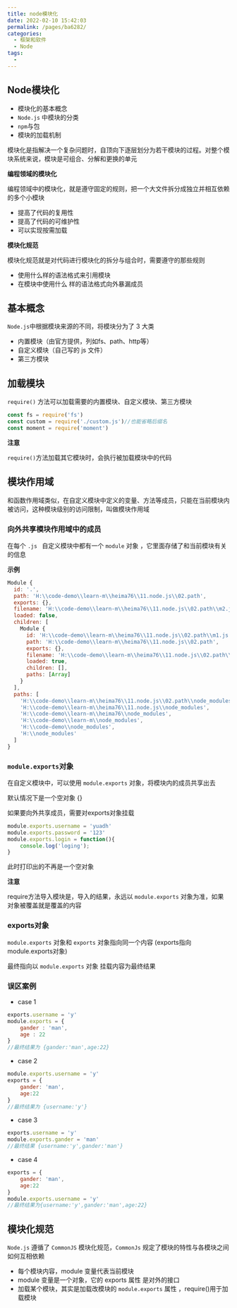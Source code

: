 ```yaml
---
title: node模块化
date: 2022-02-10 15:42:03
permalink: /pages/ba6282/
categories:
  - 框架和软件
  - Node
tags:
  - 
---
```

## Node模块化

- 模块化的基本概念
- `Node.js` 中模块的分类
- `npm`与包
- 模块的加载机制

模块化是指解决一个复杂问题时，自顶向下逐层划分为若干模块的过程。对整个模块系统来说，模块是可组合、分解和更换的单元

**编程领域的模块化**

编程领域中的模块化，就是遵守固定的规则，把一个大文件拆分成独立并相互依赖的多个小模块

- 提高了代码的复用性
- 提高了代码的可维护性
- 可以实现按需加载

**模块化规范**

模块化规范就是对代码进行模块化的拆分与组合时，需要遵守的那些规则

- 使用什么样的语法格式来引用模块
- 在模块中使用什么 样的语法格式向外暴漏成员

## 基本概念

`Node.js`中根据模块来源的不同，将模块分为了 3 大类

- 内置模块（由官方提供，列如fs、path、http等）
- 自定义模块（自己写的 js 文件）
- 第三方模块

## 加载模块

`require()`  方法可以加载需要的内置模块、自定义模块、第三方模块

```js
const fs = require('fs')
const custom = require('./custom.js')//也能省略后缀名
const moment = require('moment')
```

**注意**

`require()`方法加载其它模块时，会执行被加载模块中的代码

## 模块作用域

和函数作用域类似，在自定义模块中定义的变量、方法等成员，只能在当前模块内被访问，这种模块级别的访问限制，叫做模块作用域

### 向外共享模块作用域中的成员

在每个 `.js ` 自定义模块中都有一个 `module` 对象 ，它里面存储了和当前模块有关的信息

**示例**

```js
Module {
  id: '.',
  path: 'H:\\code-demo\\learn-m\\heima76\\11.node.js\\02.path',
  exports: {},
  filename: 'H:\\code-demo\\learn-m\\heima76\\11.node.js\\02.path\\m2.js',
  loaded: false,
  children: [
    Module {
      id: 'H:\\code-demo\\learn-m\\heima76\\11.node.js\\02.path\\m1.js',
      path: 'H:\\code-demo\\learn-m\\heima76\\11.node.js\\02.path',
      exports: {},
      filename: 'H:\\code-demo\\learn-m\\heima76\\11.node.js\\02.path\\m1.js',
      loaded: true,
      children: [],
      paths: [Array]
    }
  ],
  paths: [
    'H:\\code-demo\\learn-m\\heima76\\11.node.js\\02.path\\node_modules',
    'H:\\code-demo\\learn-m\\heima76\\11.node.js\\node_modules',
    'H:\\code-demo\\learn-m\\heima76\\node_modules',
    'H:\\code-demo\\learn-m\\node_modules',
    'H:\\code-demo\\node_modules',
    'H:\\node_modules'
  ]
}
```

### `module.exports`对象

在自定义模块中，可以使用 `module.exports` 对象，将模块内的成员共享出去

默认情况下是一个空对象 {}

如果要向外共享成员，需要对exports对象挂载

```js
module.exports.username = 'yuadh'
module.exports.password = '123'
module.exports.login = function(){
    console.log('loging');
}
```

此时打印出的不再是一个空对象

**注意**

require方法导入模块是，导入的结果，永远以 `module.exports` 对象为准，如果对象被覆盖就是覆盖的内容

### exports对象

`module.exports` 对象和 `exports` 对象指向同一个内容 (exports指向module.exports对象)

最终指向以 `module.exports` 对象 挂载内容为最终结果

### 误区案例

- case 1

```js
exports.username = 'y'
module.exports = {
    gander : 'man',
    age : 22
}
//最终结果为 {gander:'man',age:22}
```

- case 2

```js
module.exports.username = 'y'
exports = {
    gander: 'man',
    age:22
}
//最终结果为 {username:'y'}
```

- case 3

```js
exports.username = 'y'
module.exports.gander = 'man'
//最终结果 {username:'y',gander:'man'}
```

- case 4

```js
exports = {
    gander: 'man',
    age:22
}
module.exports.username = 'y'
//最终结果为{username:'y',gander:'man',age:22}
```

## 模块化规范

`Node.js` 遵循了 `CommonJS`  模块化规范，`CommonJs` 规定了模块的特性与各模块之间如何互相依赖

- 每个模块内容，module 变量代表当前模块
- module 变量是一个对象，它的 exports 属性 是对外的接口
- 加载某个模块，其实是加载改模块的 `module.exports` 属性 ，require()用于加载模块









































